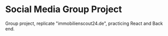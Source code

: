 # Social Media Group Project

Group project, replicate "immobilienscout24.de", practicing React and Back end.
